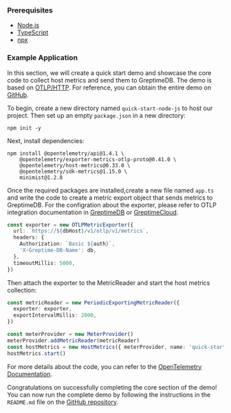 ### Prerequisites

- [Node.js](https://nodejs.org/en/download)
- [TypeScript](https://www.typescriptlang.org/download)
- [npx](https://www.npmjs.com/package/npx)

### Example Application

In this section, we will create a quick start demo and showcase the core code to collect host metrics and send them to GreptimeDB. The demo is based on [OTLP/HTTP](https://opentelemetry.io/). For reference, you can obtain the entire demo on [GitHub](https://github.com/GreptimeCloudStarters/quick-start-node-js).

To begin, create a new directory named `quick-start-node-js` to host our project. Then set up an empty `package.json` in a new directory:

```shell
npm init -y
```

Next, install dependencies:

```shell
npm install @opentelemetry/api@1.4.1 \
    @opentelemetry/exporter-metrics-otlp-proto@0.41.0 \
    @opentelemetry/host-metrics@0.33.0 \
    @opentelemetry/sdk-metrics@1.15.0 \
    minimist@1.2.8
```

Once the required packages are installed,create a new file named `app.ts` and write the code to create a metric export object that sends metrics to GreptimeDB.
For the configration about the exporter, please refer to OTLP integration documentation in [GreptimeDB](/v0.3/user-guide/clients/otlp.md) or [GreptimeCloud](/v0.3/greptimecloud/integrations/otlp.md).

```ts
const exporter = new OTLPMetricExporter({
  url: `https://${dbHost}/v1/otlp/v1/metrics`,
  headers: {
    Authorization: `Basic ${auth}`,
    'X-Greptime-DB-Name': db,
  },
  timeoutMillis: 5000,
})
```

Then attach the exporter to the MetricReader and start the host metrics collection:

```ts
const metricReader = new PeriodicExportingMetricReader({
  exporter: exporter,
  exportIntervalMillis: 2000,
})

const meterProvider = new MeterProvider()
meterProvider.addMetricReader(metricReader)
const hostMetrics = new HostMetrics({ meterProvider, name: 'quick-start-demo-node' })
hostMetrics.start()
```

For more details about the code, you can refer to the [OpenTelemetry Documentation](https://opentelemetry.io/docs/instrumentation/js/getting-started/nodejs/).

Congratulations on successfully completing the core section of the demo! You can now run the complete demo by following the instructions in the `README.md` file on the [GitHub repository](https://github.com/GreptimeCloudStarters/quick-start-node-js).
